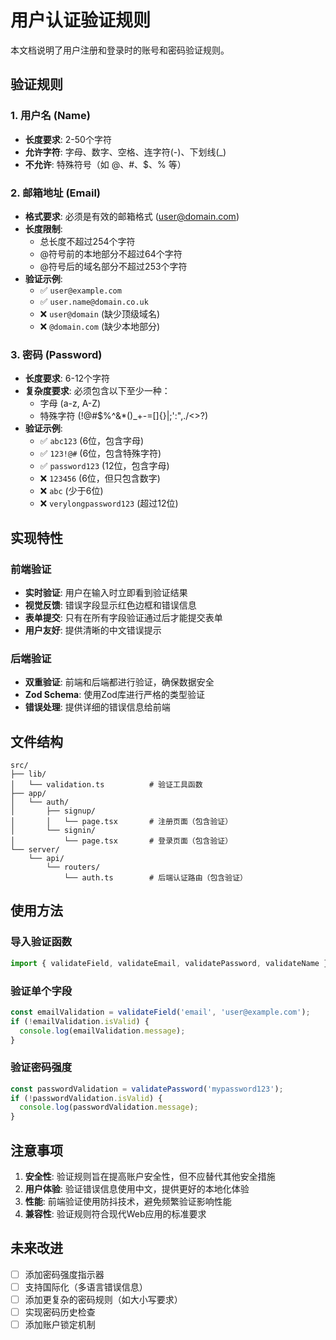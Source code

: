 # 用户认证验证规则

本文档说明了用户注册和登录时的账号和密码验证规则。

## 验证规则

### 1. 用户名 (Name)
- **长度要求**: 2-50个字符
- **允许字符**: 字母、数字、空格、连字符(-)、下划线(_)
- **不允许**: 特殊符号（如 @、#、$、% 等）

### 2. 邮箱地址 (Email)
- **格式要求**: 必须是有效的邮箱格式 (user@domain.com)
- **长度限制**: 
  - 总长度不超过254个字符
  - @符号前的本地部分不超过64个字符
  - @符号后的域名部分不超过253个字符
- **验证示例**:
  - ✅ `user@example.com`
  - ✅ `user.name@domain.co.uk`
  - ❌ `user@domain` (缺少顶级域名)
  - ❌ `@domain.com` (缺少本地部分)

### 3. 密码 (Password)
- **长度要求**: 6-12个字符
- **复杂度要求**: 必须包含以下至少一种：
  - 字母 (a-z, A-Z)
  - 特殊字符 (!@#$%^&*()_+-=[]{}|;':",./<>?)
- **验证示例**:
  - ✅ `abc123` (6位，包含字母)
  - ✅ `123!@#` (6位，包含特殊字符)
  - ✅ `password123` (12位，包含字母)
  - ❌ `123456` (6位，但只包含数字)
  - ❌ `abc` (少于6位)
  - ❌ `verylongpassword123` (超过12位)

## 实现特性

### 前端验证
- **实时验证**: 用户在输入时立即看到验证结果
- **视觉反馈**: 错误字段显示红色边框和错误信息
- **表单提交**: 只有在所有字段验证通过后才能提交表单
- **用户友好**: 提供清晰的中文错误提示

### 后端验证
- **双重验证**: 前端和后端都进行验证，确保数据安全
- **Zod Schema**: 使用Zod库进行严格的类型验证
- **错误处理**: 提供详细的错误信息给前端

## 文件结构

```
src/
├── lib/
│   └── validation.ts          # 验证工具函数
├── app/
│   └── auth/
│       ├── signup/
│       │   └── page.tsx       # 注册页面（包含验证）
│       └── signin/
│           └── page.tsx       # 登录页面（包含验证）
└── server/
    └── api/
        └── routers/
            └── auth.ts        # 后端认证路由（包含验证）
```

## 使用方法

### 导入验证函数
```typescript
import { validateField, validateEmail, validatePassword, validateName } from '~/lib/validation';
```

### 验证单个字段
```typescript
const emailValidation = validateField('email', 'user@example.com');
if (!emailValidation.isValid) {
  console.log(emailValidation.message);
}
```

### 验证密码强度
```typescript
const passwordValidation = validatePassword('mypassword123');
if (!passwordValidation.isValid) {
  console.log(passwordValidation.message);
}
```

## 注意事项

1. **安全性**: 验证规则旨在提高账户安全性，但不应替代其他安全措施
2. **用户体验**: 验证错误信息使用中文，提供更好的本地化体验
3. **性能**: 前端验证使用防抖技术，避免频繁验证影响性能
4. **兼容性**: 验证规则符合现代Web应用的标准要求

## 未来改进

- [ ] 添加密码强度指示器
- [ ] 支持国际化（多语言错误信息）
- [ ] 添加更复杂的密码规则（如大小写要求）
- [ ] 实现密码历史检查
- [ ] 添加账户锁定机制

